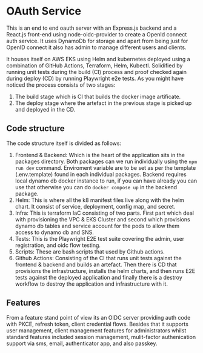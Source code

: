 # OAuth Service
This is an end to end oauth server with an Express.js backend and a React.js front-end using node-oidc-provider to create a OpenId connect auth service. It uses DynamoDb for storage and apart from being just for OpenID connect it also has admin to manage different users and clients.

It houses itself on AWS EKS using Helm and kubernetes deployed using a combination of GitHub Actions, Terraform, Helm, Kubectl. Solidified by running unit tests during the build (CI) process and proof checked again during deploy (CD) by running Playwright e2e tests. As you might have noticed the process consists of two stages:

1. The build stage which is CI that builds the docker image artificate.
2. The deploy stage where the artefact in the previous stage is picked up and deployed in the CD. 

## Code structure
The code structure itself is divided as follows:
1. Frontend & Backend: Which is the heart of the application sits in the packages directory. Both packages can we run individually using the `npm run dev` command. Enviroment variable are to be set as per the template (.env.template) found in each individual packages. Backend requires local dynamo db docker instance to run, if you can have already you can use that otherwise you can do `docker compose up` in the backend package.
2. Helm: This is where all the k8 manifest files live along with the helm chart. It consist of service, deployment, config map, and secret.
3. Infra: This is terraform IaC consisting of two parts. First part which deal with provisioning the VPC & EKS Cluster and second which provisions dynamo db tables and service account for the pods to allow them access to dynamo db and SNS.
4. Tests: This is the Playwright E2E test suite covering the admin, user registration, and oidc flow testing.
5. Scripts: These are bash scripts that used by Github actions.
6. Github Actions: Consisting of the CI that runs unit tests against the frontend & backend and builds an artefact. Then there is CD that provisions the infrastructure, installs the helm charts, and then runs E2E tests against the deployed application and finally there is a destroy workflow to destroy the application and infrastructure with it.

## Features
From a feature stand point of view its an OIDC server providing auth code with PKCE, refresh token, client credential flows. Besides that it supports user management, client management features for administrators whilst standard features included session management, mulit-factor authenication support via sms, email, authenticator app, and also passkey. 
